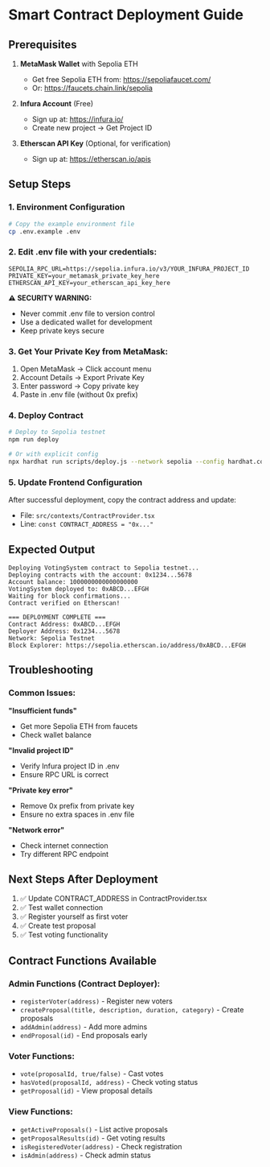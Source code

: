 # Smart Contract Deployment Guide

## Prerequisites

1. **MetaMask Wallet** with Sepolia ETH
   - Get free Sepolia ETH from: https://sepoliafaucet.com/
   - Or: https://faucets.chain.link/sepolia

2. **Infura Account** (Free)
   - Sign up at: https://infura.io/
   - Create new project → Get Project ID

3. **Etherscan API Key** (Optional, for verification)
   - Sign up at: https://etherscan.io/apis

## Setup Steps

### 1. Environment Configuration
```bash
# Copy the example environment file
cp .env.example .env
```

### 2. Edit .env file with your credentials:
```env
SEPOLIA_RPC_URL=https://sepolia.infura.io/v3/YOUR_INFURA_PROJECT_ID
PRIVATE_KEY=your_metamask_private_key_here
ETHERSCAN_API_KEY=your_etherscan_api_key_here
```

**⚠️ SECURITY WARNING:**
- Never commit .env file to version control
- Use a dedicated wallet for development
- Keep private keys secure

### 3. Get Your Private Key from MetaMask:
1. Open MetaMask → Click account menu
2. Account Details → Export Private Key
3. Enter password → Copy private key
4. Paste in .env file (without 0x prefix)

### 4. Deploy Contract
```bash
# Deploy to Sepolia testnet
npm run deploy

# Or with explicit config
npx hardhat run scripts/deploy.js --network sepolia --config hardhat.config.cjs
```

### 5. Update Frontend Configuration
After successful deployment, copy the contract address and update:
- File: `src/contexts/ContractProvider.tsx`
- Line: `const CONTRACT_ADDRESS = "0x..."`

## Expected Output
```
Deploying VotingSystem contract to Sepolia testnet...
Deploying contracts with the account: 0x1234...5678
Account balance: 1000000000000000000
VotingSystem deployed to: 0xABCD...EFGH
Waiting for block confirmations...
Contract verified on Etherscan!

=== DEPLOYMENT COMPLETE ===
Contract Address: 0xABCD...EFGH
Deployer Address: 0x1234...5678
Network: Sepolia Testnet
Block Explorer: https://sepolia.etherscan.io/address/0xABCD...EFGH
```

## Troubleshooting

### Common Issues:

**"Insufficient funds"**
- Get more Sepolia ETH from faucets
- Check wallet balance

**"Invalid project ID"**
- Verify Infura project ID in .env
- Ensure RPC URL is correct

**"Private key error"**
- Remove 0x prefix from private key
- Ensure no extra spaces in .env file

**"Network error"**
- Check internet connection
- Try different RPC endpoint

## Next Steps After Deployment

1. ✅ Update CONTRACT_ADDRESS in ContractProvider.tsx
2. ✅ Test wallet connection
3. ✅ Register yourself as first voter
4. ✅ Create test proposal
5. ✅ Test voting functionality

## Contract Functions Available

### Admin Functions (Contract Deployer):
- `registerVoter(address)` - Register new voters
- `createProposal(title, description, duration, category)` - Create proposals
- `addAdmin(address)` - Add more admins
- `endProposal(id)` - End proposals early

### Voter Functions:
- `vote(proposalId, true/false)` - Cast votes
- `hasVoted(proposalId, address)` - Check voting status
- `getProposal(id)` - View proposal details

### View Functions:
- `getActiveProposals()` - List active proposals
- `getProposalResults(id)` - Get voting results
- `isRegisteredVoter(address)` - Check registration
- `isAdmin(address)` - Check admin status
